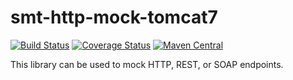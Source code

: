 <!---
Copyright 2016 Karl Bennett

Licensed under the Apache License, Version 2.0 (the "License");
you may not use this file except in compliance with the License.
You may obtain a copy of the License at

    http://www.apache.org/licenses/LICENSE-2.0

Unless required by applicable law or agreed to in writing, software
distributed under the License is distributed on an "AS IS" BASIS,
WITHOUT WARRANTIES OR CONDITIONS OF ANY KIND, either express or implied.
See the License for the specific language governing permissions and
limitations under the License.
-->
smt-http-mock-tomcat7
===========
[![Build Status](https://travis-ci.org/shiver-me-timbers/smt-http-mock-parent.svg)](https://travis-ci.org/shiver-me-timbers/smt-http-mock-parent) [![Coverage Status](https://coveralls.io/repos/shiver-me-timbers/smt-http-mock-parent/badge.svg?branch=master&service=github)](https://coveralls.io/github/shiver-me-timbers/smt-http-mock-parent?branch=master) [![Maven Central](https://maven-badges.herokuapp.com/maven-central/com.github.shiver-me-timbers/smt-http-mock-tomcat7/badge.svg)](https://maven-badges.herokuapp.com/maven-central/com.github.shiver-me-timbers/smt-http-mock-tomcat7/)

This library can be used to mock HTTP, REST, or SOAP endpoints.